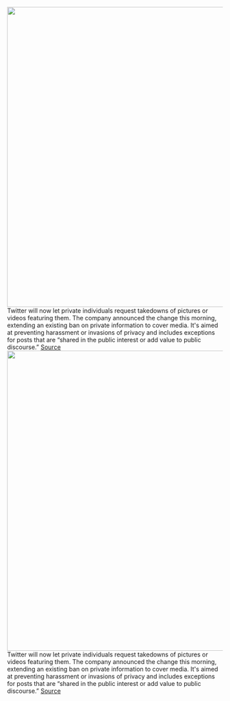 <img src='https://cdn.vox-cdn.com/thumbor/25228WHmWh4JULKneGbs4l8GbKM=/0x0:2040x1360/1200x800/filters:focal(857x517:1183x843)/cdn.vox-cdn.com/uploads/chorus_image/image/70209926/acastro_180827_1777_0001.0.jpg' width='700px' /><br/>
Twitter will now let private individuals request takedowns of pictures or videos featuring them. The company announced the change this morning, extending an existing ban on private information to cover media. It's aimed at preventing harassment or invasions of privacy and includes exceptions for posts that are “shared in the public interest or add value to public discourse.”
<a href='https://www.theverge.com/2021/11/30/22809746/twitter-ban-personal-information-private-media-photo-videos-harassment'> Source <a/><img src='https://cdn.vox-cdn.com/thumbor/25228WHmWh4JULKneGbs4l8GbKM=/0x0:2040x1360/1200x800/filters:focal(857x517:1183x843)/cdn.vox-cdn.com/uploads/chorus_image/image/70209926/acastro_180827_1777_0001.0.jpg' width='700px' /><br/>
Twitter will now let private individuals request takedowns of pictures or videos featuring them. The company announced the change this morning, extending an existing ban on private information to cover media. It's aimed at preventing harassment or invasions of privacy and includes exceptions for posts that are “shared in the public interest or add value to public discourse.”
<a href='https://www.theverge.com/2021/11/30/22809746/twitter-ban-personal-information-private-media-photo-videos-harassment'> Source <a/>
